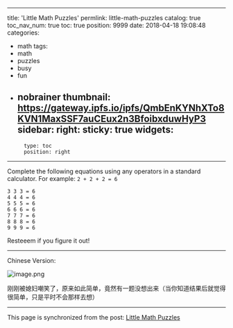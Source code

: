
---
title: 'Little Math Puzzles'
permlink: little-math-puzzles
catalog: true
toc_nav_num: true
toc: true
position: 9999
date: 2018-04-18 19:08:48
categories:
- math
tags:
- math
- puzzles
- busy
- fun
- nobrainer
thumbnail: https://gateway.ipfs.io/ipfs/QmbEnKYNhXTo8KVN1MaxSSF7auCEux2n3BfoibxduwHyP3
sidebar:
    right:
        sticky: true
widgets:
    -
        type: toc
        position: right
---


Complete the following equations using any operators in a standard calculator. For example:
```2 + 2 + 2 = 6```
```
3 3 3 = 6
4 4 4 = 6
5 5 5 = 6
6 6 6 = 6
7 7 7 = 6
8 8 8 = 6
9 9 9 = 6
```

Resteeem if you figure it out!

-------------------
Chinese Version:

![image.png](https://gateway.ipfs.io/ipfs/QmbEnKYNhXTo8KVN1MaxSSF7auCEux2n3BfoibxduwHyP3)

刚刚被媳妇嘲笑了，原来如此简单，竟然有一题没想出来（当你知道结果后就觉得很简单，只是平时不会那样去想）

- - -

This page is synchronized from the post: [Little Math Puzzles](https://steemit.com/@justyy/little-math-puzzles)
